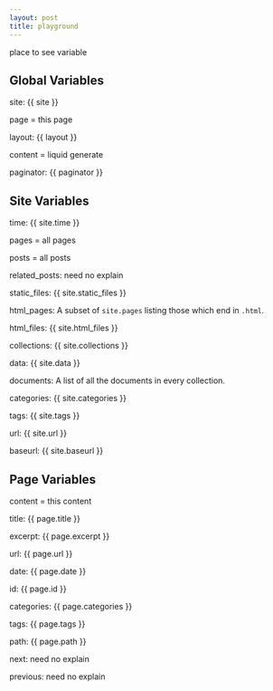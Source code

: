 ```yaml
---
layout: post
title: playground
---
```


place to see variable

## Global Variables
site: {{ site }}

page = this page

layout: {{ layout }}

content = liquid generate

paginator: {{ paginator }}

## Site Variables
time: {{ site.time }}

pages = all pages

posts = all posts

related_posts: need no explain

static_files: {{ site.static_files }}

html_pages: A subset of `site.pages` listing those which end in `.html`.

html_files: {{ site.html_files }}

collections: {{ site.collections }}

data: {{ site.data }}

documents: A list of all the documents in every collection.

categories: {{ site.categories }}

tags: {{ site.tags }}

url: {{ site.url }}

baseurl: {{ site.baseurl }}

## Page Variables
content = this content

title: {{ page.title }}

excerpt: {{ page.excerpt }}

url: {{ page.url }}

date: {{ page.date }}

id: {{ page.id }}

categories: {{ page.categories }}

tags: {{ page.tags }}

path: {{ page.path }}

next: need no explain

previous: need no explain
